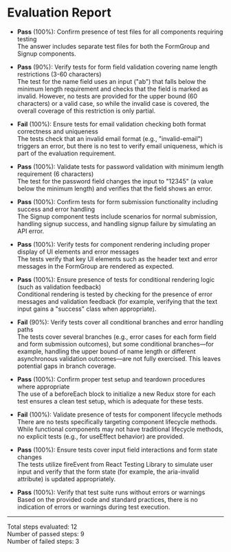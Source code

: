 # Evaluation Report

- **Pass** (100%): Confirm presence of test files for all components requiring testing  
  The answer includes separate test files for both the FormGroup and Signup components.

- **Pass** (90%): Verify tests for form field validation covering name length restrictions (3-60 characters)  
  The test for the name field uses an input ("ab") that falls below the minimum length requirement and checks that the field is marked as invalid. However, no tests are provided for the upper bound (60 characters) or a valid case, so while the invalid case is covered, the overall coverage of this restriction is only partial.

- **Fail** (100%): Ensure tests for email validation checking both format correctness and uniqueness  
  The tests check that an invalid email format (e.g., "invalid-email") triggers an error, but there is no test to verify email uniqueness, which is part of the evaluation requirement.

- **Pass** (100%): Validate tests for password validation with minimum length requirement (6 characters)  
  The test for the password field changes the input to "12345" (a value below the minimum length) and verifies that the field shows an error.

- **Pass** (100%): Confirm tests for form submission functionality including success and error handling  
  The Signup component tests include scenarios for normal submission, handling signup success, and handling signup failure by simulating an API error.

- **Pass** (100%): Verify tests for component rendering including proper display of UI elements and error messages  
  The tests verify that key UI elements such as the header text and error messages in the FormGroup are rendered as expected.

- **Pass** (100%): Ensure presence of tests for conditional rendering logic (such as validation feedback)  
  Conditional rendering is tested by checking for the presence of error messages and validation feedback (for example, verifying that the text input gains a "success" class when appropriate).

- **Fail** (90%): Verify tests cover all conditional branches and error handling paths  
  The tests cover several branches (e.g., error cases for each form field and form submission outcomes), but some conditional branches—for example, handling the upper bound of name length or different asynchronous validation outcomes—are not fully exercised. This leaves potential gaps in branch coverage.

- **Pass** (100%): Confirm proper test setup and teardown procedures where appropriate  
  The use of a beforeEach block to initialize a new Redux store for each test ensures a clean test setup, which is adequate for these tests.

- **Fail** (100%): Validate presence of tests for component lifecycle methods  
  There are no tests specifically targeting component lifecycle methods. While functional components may not have traditional lifecycle methods, no explicit tests (e.g., for useEffect behavior) are provided.

- **Pass** (100%): Ensure tests cover input field interactions and form state changes  
  The tests utilize fireEvent from React Testing Library to simulate user input and verify that the form state (for example, the aria-invalid attribute) is updated appropriately.

- **Pass** (100%): Verify that test suite runs without errors or warnings  
  Based on the provided code and standard practices, there is no indication of errors or warnings during test execution.

---

Total steps evaluated: 12  
Number of passed steps: 9  
Number of failed steps: 3